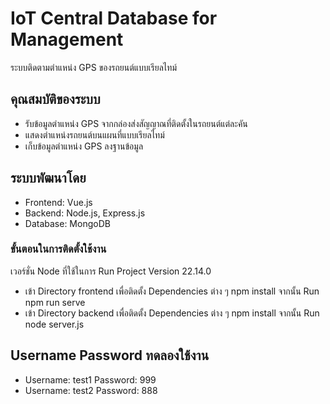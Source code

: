 # IoT Central Database for Management

ระบบติดตามตำแหน่ง GPS ของรถยนต์แบบเรียลไทม์

## คุณสมบัติของระบบ
 - รับข้อมูลตำแหน่ง GPS จากกล่องส่งสัญญาณที่ติดตั้งในรถยนต์แต่ละคัน
 - แสดงตำแหน่งรถยนต์บนแผนที่แบบเรียลไทม์
 - เก็บข้อมูลตำแหน่ง GPS ลงฐานข้อมูล

## ระบบพัฒนาโดย
 - Frontend: Vue.js
 - Backend: Node.js, Express.js
 - Database: MongoDB

### ขั้นตอนในการติดตั้งใช้งาน
  เวอร์ชั่น Node ที่ใช้ในการ Run Project Version 22.14.0
  - เข้า Directory frontend เพื่อติดตั้ง Dependencies ต่าง ๆ npm install จากนั้น Run npm run serve
  - เข้า Directory backend เพื่อติดตั้ง Dependencies ต่าง ๆ npm install จากนั้น Run node server.js

## Username Password ทดลองใช้งาน

 - Username: test1 Password: 999
 - Username: test2 Password: 888
